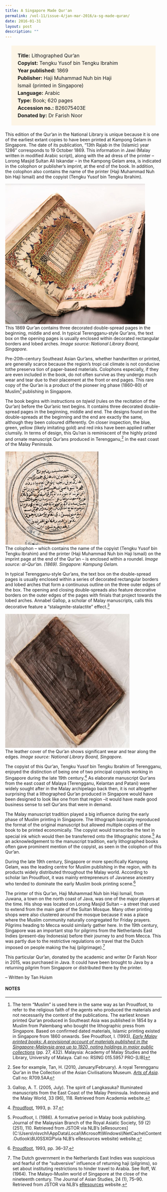 ```yaml
---
title: A Singapore Made Qur'an
permalink: /vol-11/issue-4/jan-mar-2016/a-sg-made-quran/
date: 2016-01-31
layout: post
description: ""
---
```

<span style="background-colour: #fdf5e6; padding: 20px; margin: 20px; background:#fdf5e6; display:block; font-size:1rem; line-height:1.5rem;">
	<b>Title:</b> Lithographed Qur’an<br>
<b>Copyist:</b> Tengku Yusof bin Tengku Ibrahim<br>
<b>Year published:</b> 1869<br>
<b>Publisher:</b> Haji Muhammad Nuh bin Haji <br>
Ismail (printed in Singapore)<br>
<b>Language:</b> Arabic<br>
<b>Type:</b> Book; 620 pages<br>
<b>Accession no.:</b> B26075403E<br>
<b>Donated by:</b> Dr Farish Noor<br>
</span>

This edition of the Qur’an in the National Library is unique because it is one of the earliest extant copies to have been printed at Kampong Gelam in Singapore. The date of its publication, “13th Rajab in the (Islamic) year 1286” corresponds to 19 October 1869. This information in Jawi (Malay written in 
modified Arabic script), along with the ad dress of the printer –Lorong Masjid Sultan Ali Iskandar – in the Kampong Gelam area, is indicated in the colophon or publisher’s imprint, at the end of the book. In addition, the colophon also contains the name of 
the printer (Haji Muhammad Nuh bin Haji Ismail) and the copyist (Tengku Yusof bin Tengku Ibrahim).

<img style="width: 450px; height: 450px;" src="images/vol-11-issue-4/a-singapore-made-quran/Q1.JPG">
<div style="background-color: white;">This 1869 Qur’an contains three decorated double-spread pages in the beginning, middle and end. In typical Terengganu-style Qur’ans, the text box on the opening pages is usually enclosed within decorated rectangular borders and lobed arches. <i>Image source: National Library Board, Singapore.</i></div>

Pre-20th-century Southeast Asian Qur’ans, whether handwritten or printed, are generally scarce because the region’s tropi cal climate is not conducive tothe preserva tion of paper-based materials. Colophons especially, if they are even included in the book, do not often survive as they undergo much wear and tear due to their placement at the front or end pages. This rare copy 
of the Qur’an is a product of the pioneer ing phase (1860–80) of Muslim[^1] publishing in Singapore.

The book begins with instructions on *tajwid* (rules on the recitation of the Qur’an) before the Qur’anic text begins. It contains three decorated double-spread pages in the beginning, middle and end. The designs found on the double-spreads at the beginning and the end are exactly the same, although they been coloured differently. On closer inspection, the blue, green, yellow (likely imitating gold) and red inks have been applied rather clumsily. In terms of design, this Qu’ran is reminiscent 
of the highly prized and ornate manuscript Qur’ans produced in Terengganu,[^2] in the east coast of the Malay Peninsula.

<img style="width: 300px; height: 300px;" src="images/vol-11-issue-4/a-singapore-made-quran/Q3.JPG">
<div style="background-color: white;"> The colophon – which contains the name of the copyist (Tengku Yusof bin Tengku Ibrahim) and the printer (Haji Muhammad Nuh bin Haji Ismail) on 
the imprint page at the end of the Qur’an – is enclosed within a roundel. <i>Image source: al-Qur’an. (1869). Singapore: Kampung Gelam.</i></div>

In typical Terengganu-style Qur’ans, the text box on the double-spread pages is usually enclosed within a series of decorated 
rectangular borders and lobed arches that form a continuous outline on the three outer edges of the box. The opening and closing double-spreads also feature decorative borders on the outer edges of the pages with finials that project towards the lobed arches. Annabel Gallop, a scholar of Malay manuscripts, calls this decorative feature a “stalagmite-stalactite” effect.[^3]

<img style="width: 400px; height: 430px;" src="images/vol-11-issue-4/a-singapore-made-quran/Q2.JPG">
<div style="background-color: white;">The leather cover of the Qur’an shows significant wear and tear along the edges. <i>Image source: National Library Board, Singapore.</i></div>

The copyist of this Qur’an, Tengku Yusof bin Tengku Ibrahim of Terengganu, enjoyed the distinction of being one of two principal 
copyists working in Singapore during the late 19th century.[^4] As elaborate manuscript Qur’ans from the east coast of Malaya (Terengganu, Kelantan and Patani) were widely sought after in the Malay archipelago back then, it is not altogether surprising that a lithographed Qur’an produced in Singapore would have been designed to look like one from that region –it would have made good business sense to sell Qur’ans that were in demand.

The Malay manuscript tradition played a big influence during the early phase of Muslim printing in Singapore. The lithograph basically reproduced the format of the original manuscript but allowed multiple copies of the book to be printed economically. The copyist would transcribe the text in special ink which would then be transferred onto the lithographic stone.[^5] As an acknowledgement to the manuscript tradition, early lithographed books often gave prominent mention of the copyist, as seen in the colophon of this Qur’an.

During the late 19th century, Singapore or more specifically Kampong Gelam, was the leading centre for Muslim publishing in 
the region, with its products widely distributed throughout the Malay world. According to scholar Ian Proudfoot, it was mainly 
entrepreneurs of Javanese ancestry who tended to dominate the early Muslim book printing scene.[^6]

The printer of this Qur’an, Haji Muhammad Nuh bin Haji Ismail, from Juwana, a town on the north coast of Java, was one of 
the major players at the time. His shop was located on Lorong Masjid Sultan – a street that used to extend from the main gate of 
the Sultan Mosque. Many other printing shops were also clustered around the mosque because it was a place where the 
Muslim community naturally congregated for Friday prayers. Pilgrims heading to Mecca would similarly gather here. In the 
19th century, Singapore was an important stop for pilgrims from the Netherlands East Indies (present-day Indonesia) before their 
journey to and from Mecca. This was partly due to the restrictive regulations on travel that the Dutch imposed on people making the haj (pilgrimage).[^7]

This particular Qur’an, donated by the academic and writer Dr Farish Noor in 2015, was purchased in Java. It could have been brought to Java by a returning pilgrim from Singapore or distributed there by the printer. 

– Written by Tan Huism

#### **NOTES**
[^1]:The term “Muslim” is used here in the same way as Ian Proudfoot, to refer to the religious faith of the agents who produced the materials and not necessarily the content of the publications. The earliest known printed Qur’an produced in Southeast Asia was published in 1854 by a Muslim from Palembang who bought the lithographic press from Singapore. Based on confirmed dated materials, Islamic printing existed in Singapore from 1860 onwards. See Proudfoot, I. (1993), [*Early Malay printed books: A provisional account of materials published in the Singapore-Malaysia area up to 1920, noting holdings in major public collections*](https://eservice.nlb.gov.sg/item_holding.aspx?bid=6712616) (pp. 27, 432). Malaysia: Academy of Malay Studies and the Library, University of Malaya. Call no: RSING 015.5957 PRO-[LIB]
[^2]:See for example, Tan, H. (2010, January/February). A royal Terengganu Qur’an in the Collection of the Asian Civilisations Museum. [*Arts of Asia*](https://eservice.nlb.gov.sg/item_holding.aspx?bid=923033). Call no: R709.5AA
[^3]:Gallop, A. T. (2005, July). The spirit of Langkasuka? Illuminated manuscripts from the East Coast of the Malay Peninsula. Indonesia and the Malay World, 33 (96), 118. Retrieved from Academia website. 
[^4]:[Proudfoot](https://eservice.nlb.gov.sg/item_holding.aspx?bid=6712616), 1993, p. 37.
[^5]:Proudfoot, I. (1986). A formative period in Malay book publishing. Journal of the Malaysian Branch of the Royal Asiatic Society, 59 (2) (251), 110. Retrieved from JSTOR via NLB’s [eResources](C:\Users\nlsvchl\AppData\Local\Microsoft\Windows\INetCache\Content.Outlook\8U0SSXGP\via NLB’s eResources website) website.
[^6]: [Proudfoot](https://eservice.nlb.gov.sg/item_holding.aspx?bid=6712616), 1993, pp. 36–37.
[^7]:The Dutch government in the Netherlands East Indies was suspicious and fearful of the “subversive” influence of returning haji (pilgrims), so set about instituting restrictions to hinder travel to Arabia. See Roff, W. (1964). The Malayo-Muslim world of Singapore at the close of the nineteenth century. The Journal of Asian Studies, 24 (1), 75–90. Retrieved from JSTOR via NLB’s [eResources](https://eresources.nlb.gov.sg/main) website.